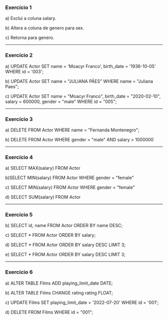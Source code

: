 ### Exercício 1

a) Exclui a coluna salary.

b) Altera a coluna de genero para sex.

c) Retorna para genero.

---

### Exercício 2

a) 
UPDATE Actor
SET 
name = 'Moacyr Franco',
birth_date = '1936-10-05'
WHERE id = '003';

b) 
UPDATE Actor
SET name = "JULIANA PÃES"
WHERE name = "Juliana Paes";

c)
UPDATE Actor
SET 
name = "Moacyr Franco",
birth_date = "2020-02-10",
salary = 600000,
gender = "male"
WHERE id = "005";

---

### Exercício 3

a) DELETE FROM Actor WHERE name = "Fernanda Montenegro";

b)
DELETE FROM Actor
WHERE
gender = "male" AND
salary > 1000000

---

### Exercício 4

a) SELECT MAX(salary) FROM Actor

b)SELECT MIN(salary) FROM Actor WHERE gender = "female"

c) SELECT MIN(salary) FROM Actor WHERE gender = "female"
 
d) SELECT SUM(salary) FROM Actor

---

### Exercício 5

b) SELECT id, name FROM Actor
ORDER BY name DESC;

c) SELECT * FROM Actor
ORDER BY salary;

d) SELECT * FROM Actor
ORDER BY salary DESC
LIMIT 3;

e) SELECT * FROM Actor
ORDER BY salary DESC
LIMIT 3;

---

### Exercício 6

a) ALTER TABLE Films
ADD playing_limit_date DATE;

b) ALTER TABLE Films
CHANGE rating rating FLOAT;

c) UPDATE Films
SET playing_limit_date = '2022-07-20'
WHERE id = '001';

d) DELETE FROM Films
WHERE id = "001";


